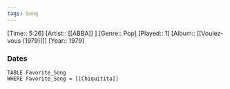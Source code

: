 ```yaml
---
tags: Song  
---
```

[Time:: 5:26]
[Artist:: [[ABBA]] ]
[Genre:: Pop]
[Played:: 1]
[Album:: [[Voulez-vous (1979)]]]
[Year:: 1979]
### Dates
````dataview
TABLE Favorite_Song
WHERE Favorite_Song = [[Chiquitita]]
````